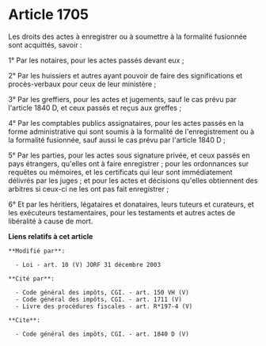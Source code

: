 # Article 1705

Les droits des actes à enregistrer ou à soumettre à la formalité fusionnée sont acquittés, savoir : 

1° Par les notaires, pour les actes passés devant eux ; 

2° Par les huissiers et autres ayant pouvoir de faire des significations et procès-verbaux pour ceux de leur ministère ; 

3° Par les greffiers, pour les actes et jugements, sauf le cas prévu par l'article 1840 D, et ceux passés et reçus aux
greffes ; 

4° Par les comptables publics assignataires, pour les actes passés en la forme administrative qui sont soumis à la formalité
de l'enregistrement ou à la formalité fusionnée, sauf aussi le cas prévu par l'article 1840 D ; 

5° Par les parties, pour les actes sous signature privée, et ceux passés en pays étrangers, qu'elles ont à faire
enregistrer ; pour les ordonnances sur requêtes ou mémoires, et les certificats qui leur sont immédiatement délivrés par les
juges ; et pour les actes et décisions qu'elles obtiennent des arbitres si ceux-ci ne les ont pas fait enregistrer ; 

6° Et par les héritiers, légataires et donataires, leurs tuteurs et curateurs, et les exécuteurs testamentaires, pour les
testaments et autres actes de libéralité à cause de mort.

**Liens relatifs à cet article**

	**Modifié par**:

	  - Loi - art. 10 (V) JORF 31 décembre 2003

	**Cité par**:

	  - Code général des impôts, CGI. - art. 150 VH (V)
	  - Code général des impôts, CGI. - art. 1711 (V)
	  - Livre des procédures fiscales - art. R*197-4 (V)

	**Cite**:

	  - Code général des impôts, CGI. - art. 1840 D (V)
